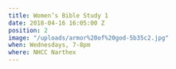 ```yaml
---
title: Women’s Bible Study 1
date: 2018-04-16 16:05:00 Z
position: 2
image: "/uploads/armor%20of%20god-5b35c2.jpg"
when: Wednesdays, 7-8pm
where: NHCC Narthex
---
```


